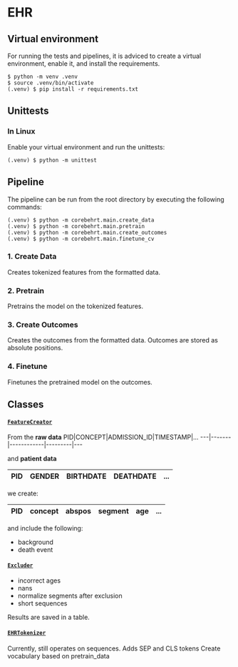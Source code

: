 # EHR

## Virtual environment
For running the tests and pipelines, it is adviced to create a virtual environment, enable it, and install the requirements.
```
$ python -m venv .venv
$ source .venv/bin/activate
(.venv) $ pip install -r requirements.txt
```

## Unittests
### In Linux
Enable your virtual environment and run the unittests:
```
(.venv) $ python -m unittest
```

## Pipeline
The pipeline can be run from the root directory by executing the following commands:
```
(.venv) $ python -m corebehrt.main.create_data
(.venv) $ python -m corebehrt.main.pretrain
(.venv) $ python -m corebehrt.main.create_outcomes
(.venv) $ python -m corebehrt.main.finetune_cv
```

### 1. Create Data
Creates tokenized features from the formatted data.

### 2. Pretrain
Pretrains the model on the tokenized features.

### 3. Create Outcomes
Creates the outcomes from the formatted data.
Outcomes are stored as absolute positions.

### 4. Finetune
Finetunes the pretrained model on the outcomes.


## Classes
#### [`FeatureCreator`](corebehrt/classes/features.py)
From the **raw data**
PID|CONCEPT|ADMISSION_ID|TIMESTAMP|...
---|-------|------------|---------|---

and **patient data**

PID|GENDER|BIRTHDATE|DEATHDATE|...
---|------|---------|---------|---

we create: 

PID|concept|abspos|segment|age|...
---|-------|------|-------|---|---

and include the following:
- background 
- death event

#### [`Excluder`](corebehrt/classes/excluder.py)
- incorrect ages
- nans
- normalize segments after exclusion
- short sequences

Results are saved in a table.

#### [`EHRTokenizer`](corebehrt/classes/tokenizer.py)
Currently, still operates on sequences.
Adds SEP and CLS tokens
Create vocabulary based on pretrain_data
